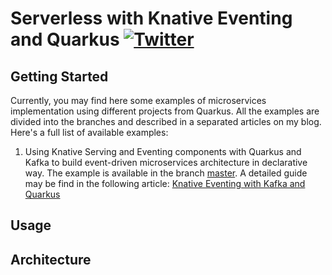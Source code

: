 # Serverless with Knative Eventing and Quarkus [![Twitter](https://img.shields.io/twitter/follow/piotr_minkowski.svg?style=social&logo=twitter&label=Follow%20Me)](https://twitter.com/piotr_minkowski)

## Getting Started
Currently, you may find here some examples of microservices implementation using different projects from Quarkus. All the examples are divided into the branches and described in a separated articles on my blog. Here's a full list of available examples:
1. Using Knative Serving and Eventing components with Quarkus and Kafka to build event-driven microservices architecture in declarative way. The example is available in the branch [master](https://github.com/piomin/sample-quarkus-serverless-kafka/tree/master). A detailed guide may be find in the following article: [Knative Eventing with Kafka and Quarkus](https://piotrminkowski.com/2021/03/31/knative-eventing-with-kafka-and-quarkus/)

## Usage

## Architecture